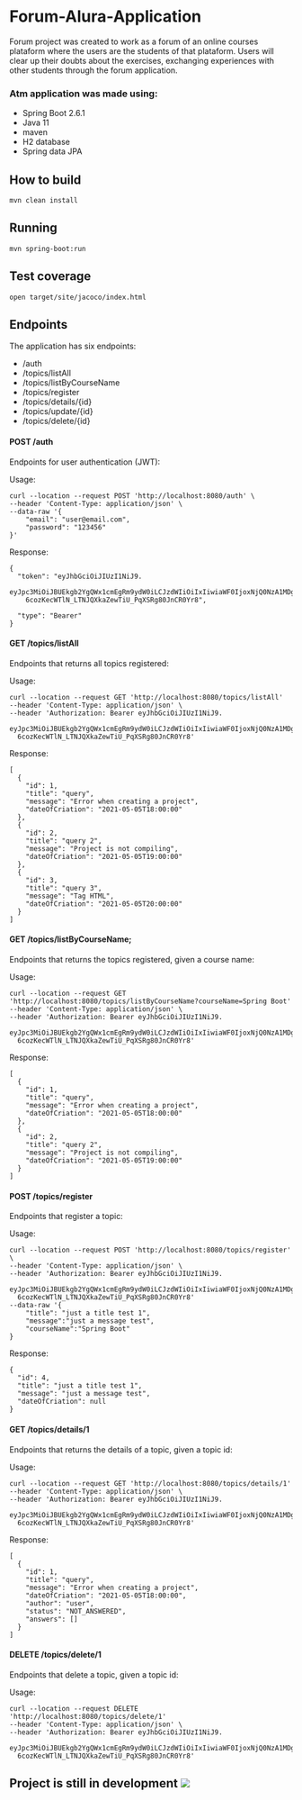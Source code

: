 # Forum-Alura-Application

Forum project was created to work as a forum of an online courses plataform where the users are the students of that plataform.
Users will clear up their doubts about the exercises, exchanging experiences with other students through the forum application.

### Atm application was made using:

* Spring Boot 2.6.1
* Java 11
* maven
* H2 database
* Spring data JPA

## How to build

`mvn clean install`

## Running

`mvn spring-boot:run`

## Test coverage

`open target/site/jacoco/index.html`


## Endpoints

The application has six endpoints:
* /auth
* /topics/listAll
* /topics/listByCourseName
* /topics/register
* /topics/details/{id}
* /topics/update/{id}
* /topics/delete/{id}




#### POST /auth

Endpoints for user authentication (JWT):

Usage:

```
curl --location --request POST 'http://localhost:8080/auth' \
--header 'Content-Type: application/json' \
--data-raw '{
    "email": "user@email.com",
    "password": "123456"
}'
```

Response:

```
{
  "token": "eyJhbGciOiJIUzI1NiJ9.
    eyJpc3MiOiJBUEkgb2YgQWx1cmEgRm9ydW0iLCJzdWIiOiIxIiwiaWF0IjoxNjQ0NzA1MDg5LCJleHAiOjE2NDQ3MDY4ODl9.
    6cozKecWTlN_LTNJQXkaZewTiU_PqXSRg80JnCR0Yr8",

  "type": "Bearer"
}
```


#### GET /topics/listAll

Endpoints that returns all topics registered:

Usage:

```
curl --location --request GET 'http://localhost:8080/topics/listAll'
--header 'Content-Type: application/json' \
--header 'Authorization: Bearer eyJhbGciOiJIUzI1NiJ9.
  eyJpc3MiOiJBUEkgb2YgQWx1cmEgRm9ydW0iLCJzdWIiOiIxIiwiaWF0IjoxNjQ0NzA1MDg5LCJleHAiOjE2NDQ3MDY4ODl9.
  6cozKecWTlN_LTNJQXkaZewTiU_PqXSRg80JnCR0Yr8'
```

Response:

```
[
  {
    "id": 1,
    "title": "query",
    "message": "Error when creating a project",
    "dateOfCriation": "2021-05-05T18:00:00"
  },
  {
    "id": 2,
    "title": "query 2",
    "message": "Project is not compiling",
    "dateOfCriation": "2021-05-05T19:00:00"
  },
  {
    "id": 3,
    "title": "query 3",
    "message": "Tag HTML",
    "dateOfCriation": "2021-05-05T20:00:00"
  }
]
```

#### GET /topics/listByCourseName;

Endpoints that returns the topics registered, given a course name:

Usage:

```
curl --location --request GET 'http://localhost:8080/topics/listByCourseName?courseName=Spring Boot'
--header 'Content-Type: application/json' \
--header 'Authorization: Bearer eyJhbGciOiJIUzI1NiJ9.
  eyJpc3MiOiJBUEkgb2YgQWx1cmEgRm9ydW0iLCJzdWIiOiIxIiwiaWF0IjoxNjQ0NzA1MDg5LCJleHAiOjE2NDQ3MDY4ODl9.
  6cozKecWTlN_LTNJQXkaZewTiU_PqXSRg80JnCR0Yr8'
```

Response:

```
[
  {
    "id": 1,
    "title": "query",
    "message": "Error when creating a project",
    "dateOfCriation": "2021-05-05T18:00:00"
  },
  {
    "id": 2,
    "title": "query 2",
    "message": "Project is not compiling",
    "dateOfCriation": "2021-05-05T19:00:00"
  }
]
```


#### POST /topics/register

Endpoints that register a topic:

Usage:

```
curl --location --request POST 'http://localhost:8080/topics/register' \
--header 'Content-Type: application/json' \
--header 'Authorization: Bearer eyJhbGciOiJIUzI1NiJ9.
  eyJpc3MiOiJBUEkgb2YgQWx1cmEgRm9ydW0iLCJzdWIiOiIxIiwiaWF0IjoxNjQ0NzA1MDg5LCJleHAiOjE2NDQ3MDY4ODl9.
  6cozKecWTlN_LTNJQXkaZewTiU_PqXSRg80JnCR0Yr8'
--data-raw '{
    "title": "just a title test 1",
    "message":"just a message test",
    "courseName":"Spring Boot"
}
```

Response:

```
{
  "id": 4,
  "title": "just a title test 1",
  "message": "just a message test",
  "dateOfCriation": null
}
```

#### GET /topics/details/1

Endpoints that returns the details of a topic, given a topic id:

Usage:

```
curl --location --request GET 'http://localhost:8080/topics/details/1'
--header 'Content-Type: application/json' \
--header 'Authorization: Bearer eyJhbGciOiJIUzI1NiJ9.
  eyJpc3MiOiJBUEkgb2YgQWx1cmEgRm9ydW0iLCJzdWIiOiIxIiwiaWF0IjoxNjQ0NzA1MDg5LCJleHAiOjE2NDQ3MDY4ODl9.
  6cozKecWTlN_LTNJQXkaZewTiU_PqXSRg80JnCR0Yr8'
```

Response:

```
[
  {
    "id": 1,
    "title": "query",
    "message": "Error when creating a project",
    "dateOfCriation": "2021-05-05T18:00:00",
    "author": "user",
    "status": "NOT_ANSWERED",
    "answers": []
  }
]
```

#### DELETE /topics/delete/1

Endpoints that delete a topic, given a topic id:

Usage:

```
curl --location --request DELETE 'http://localhost:8080/topics/delete/1'
--header 'Content-Type: application/json' \
--header 'Authorization: Bearer eyJhbGciOiJIUzI1NiJ9.
  eyJpc3MiOiJBUEkgb2YgQWx1cmEgRm9ydW0iLCJzdWIiOiIxIiwiaWF0IjoxNjQ0NzA1MDg5LCJleHAiOjE2NDQ3MDY4ODl9.
  6cozKecWTlN_LTNJQXkaZewTiU_PqXSRg80JnCR0Yr8'
```

## Project is still in development <img src="https://img.icons8.com/emoji/48/000000/woman-construction-worker.png"/>
